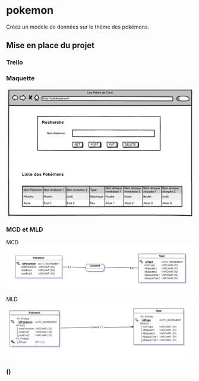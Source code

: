# pokemon

Créez un modèle de données sur le thème des pokémons.

## Mise en place du projet

### Trello

### Maquette

![image](https://github.com/christinebelle/pokemon/blob/master/src/main/resources/static/image/maquettePok.png)

### MCD et MLD

MCD
![image](https://github.com/christinebelle/pokemon/blob/master/src/main/resources/static/image/mcdPok.png)

MLD
![image](https://github.com/christinebelle/pokemon/blob/master/src/main/resources/static/image/mldPok.png)

### ()
